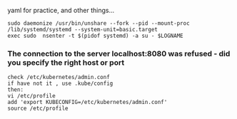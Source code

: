 yaml for practice, and other things...


```
sudo daemonize /usr/bin/unshare --fork --pid --mount-proc /lib/systemd/systemd --system-unit=basic.target
exec sudo  nsenter -t $(pidof systemd) -a su - $LOGNAME
```

### The connection to the server localhost:8080 was refused - did you specify the right host or port
```
check /etc/kubernetes/admin.conf
if have not it , use .kube/config
then:
vi /etc/profile 
add 'export KUBECONFIG=/etc/kubernetes/admin.conf'
source /etc/profile 
```
